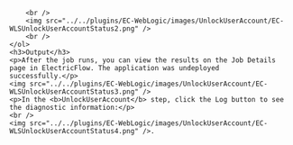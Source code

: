         <br />
        <img src="../../plugins/EC-WebLogic/images/UnlockUserAccount/EC-WLSUnlockUserAccountStatus2.png" />
        <br />
    </ol>
    <h3>Output</h3>
    <p>After the job runs, you can view the results on the Job Details page in ElectricFlow. The application was undeployed
    successfully.</p>
    <img src="../../plugins/EC-WebLogic/images/UnlockUserAccount/EC-WLSUnlockUserAccountStatus3.png" />
    <p>In the <b>UnlockUserAccount</b> step, click the Log button to see the diagnostic information:</p>
    <br />
    <img src="../../plugins/EC-WebLogic/images/UnlockUserAccount/EC-WLSUnlockUserAccountStatus4.png" />.
